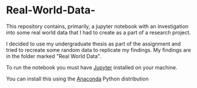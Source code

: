 # Real-World-Data-
This repository contains, primarily, a jupyter notebook with an investigation into some real world data that I had to create as a part of a research project. 

I decided to use my undergraduate thesis as part of the assignment and tried to recreate some random data to replicate my findings. My findings are in the folder marked "Real World Data".

To run the notebook you must have [Jupyter](http://jupyter.org) installed on your machine. 

You can install this using the [Anaconda](https://www.anaconda.com/) Python distribution 
